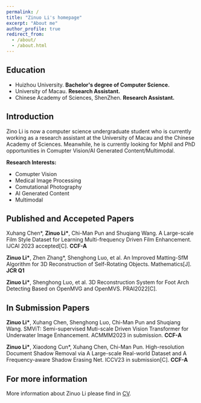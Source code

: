 ```yaml
---
permalink: /
title: "Zinuo Li's homepage"
excerpt: "About me"
author_profile: true
redirect_from: 
  - /about/
  - /about.html
---
```

## Education
* Huizhou University. **Bachelor's degree of Computer Science.**
* University of Macau. **Research Assistant.**
* Chinese Academy of Sciences, ShenZhen. **Research Assistant.**

## Introduction
Zino Li is now a computer science undergraduate student who is currently working as a research assistant at the University of Macau and the Chinese Academy of Sciences. Meanwhile, he is currently looking for Mphil and PhD opportunities in Comupter Vision/AI Generated Content/Multimodal.

<b>Research Interests:</b>
* Comupter Vision
* Medical Image Processing
* Comutational Photography
* AI Generated Content
* Multimodal

## Published and Accepeted Papers
Xuhang Chen\*, **Zinuo Li\***, Chi-Man Pun and Shuqiang Wang. A Large-scale Film Style Dataset for Learning Multi-frequency Driven Film Enhancement. IJCAI 2023 accepted[C]. **CCF-A**

**Zinuo Li\***, Zhen Zhang\*, Shenghong Luo, et al. An Improved Matting-SfM Algorithm for 3D Reconstruction of Self-Rotating Objects. Mathematics[J]. **JCR Q1**

**Zinuo Li\***, Shenghong Luo, et al. 3D Reconstruction System for Foot Arch Detecting Based on OpenMVG and OpenMVS. PRAI2022[C].

## In Submission Papers
**Zinuo Li\***,  Xuhang Chen, Shenghong Luo, Chi-Man Pun and Shuqiang Wang. SMViT: Semi-supervised Muti-scale Driven Vision Transformer for Underwater Image Enhancement. ACMMM2023 in submission. **CCF-A**

**Zinuo Li\***, Xiaodong Cun\*, Xuhang Chen, Chi-Man Pun. High-resolution Document Shadow Removal via A Large-scale Real-world Dataset and A Frequency-aware Shadow Erasing Net. ICCV23 in submission[C]. **CCF-A**

## For more information
More information about Zinuo Li please find in [CV](https://github.com/zinuoli/zinuoli.github.io/blob/main/files/CV-Zinuo.pdf).
